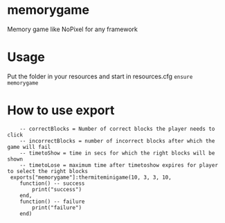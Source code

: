 # memorygame
Memory game like NoPixel for any framework


# Usage

Put the folder in your resources and start in resources.cfg
``ensure memorygame``

# How to use export

```
    -- correctBlocks = Number of correct blocks the player needs to click
    -- incorrectBlocks = number of incorrect blocks after which the game will fail
    -- timetoShow = time in secs for which the right blocks will be shown
    -- timetoLose = maximum time after timetoshow expires for player to select the right blocks
 exports["memorygame"]:thermiteminigame(10, 3, 3, 10,
    function() -- success
        print("success")
    end,
    function() -- failure
        print("failure")
    end)
```